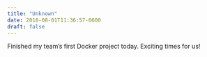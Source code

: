 ```yaml
---
title: "Unknown"
date: 2018-08-01T11:36:57-0600
draft: false
---
```


Finished my team’s first Docker project today. Exciting times for us!
